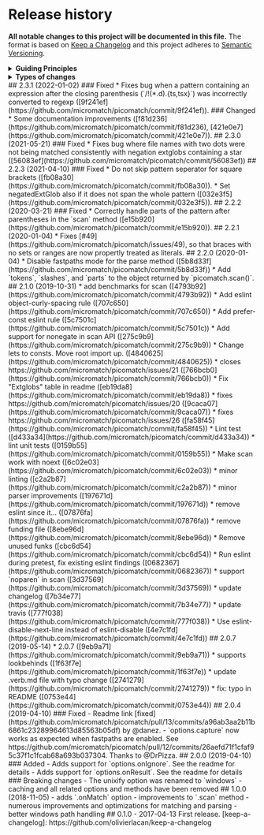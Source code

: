 # Release history
**All notable changes to this project will be documented in this file.**
The format is based on [Keep a Changelog](http://keepachangelog.com/en/1.0.0/)
and this project adheres to [Semantic Versioning](http://semver.org/spec/v2.0.0.html).
<details>
  <summary><strong>Guiding Principles</strong></summary>
- Changelogs are for humans, not machines.
- There should be an entry for every single version.
- The same types of changes should be grouped.
- Versions and sections should be linkable.
- The latest version comes first.
- The release date of each versions is displayed.
- Mention whether you follow Semantic Versioning.
</details>
<details>
  <summary><strong>Types of changes</strong></summary>
Changelog entries are classified using the following labels _(from [keep-a-changelog](http://keepachangelog.com/)_):
- `Added` for new features.
- `Changed` for changes in existing functionality.
- `Deprecated` for soon-to-be removed features.
- `Removed` for now removed features.
- `Fixed` for any bug fixes.
- `Security` in case of vulnerabilities.
</details>
## 2.3.1 (2022-01-02)
### Fixed
* Fixes bug when a pattern containing an expression after the closing parenthesis (`/!(*.d).{ts,tsx}`) was incorrectly converted to regexp ([9f241ef](https://github.com/micromatch/picomatch/commit/9f241ef)).
### Changed
* Some documentation improvements ([f81d236](https://github.com/micromatch/picomatch/commit/f81d236), [421e0e7](https://github.com/micromatch/picomatch/commit/421e0e7)).
## 2.3.0 (2021-05-21)
### Fixed
* Fixes bug where file names with two dots were not being matched consistently with negation extglobs containing a star ([56083ef](https://github.com/micromatch/picomatch/commit/56083ef))
## 2.2.3 (2021-04-10)
### Fixed
* Do not skip pattern seperator for square brackets ([fb08a30](https://github.com/micromatch/picomatch/commit/fb08a30)).
* Set negatedExtGlob also if it does not span the whole pattern ([032e3f5](https://github.com/micromatch/picomatch/commit/032e3f5)).
## 2.2.2 (2020-03-21)
### Fixed
* Correctly handle parts of the pattern after parentheses in the `scan` method ([e15b920](https://github.com/micromatch/picomatch/commit/e15b920)).
## 2.2.1 (2020-01-04)
* Fixes [#49](https://github.com/micromatch/picomatch/issues/49), so that braces with no sets or ranges are now propertly treated as literals.
## 2.2.0 (2020-01-04)
* Disable fastpaths mode for the parse method ([5b8d33f](https://github.com/micromatch/picomatch/commit/5b8d33f))
* Add `tokens`, `slashes`, and `parts` to the object returned by `picomatch.scan()`.
## 2.1.0 (2019-10-31)
* add benchmarks for scan ([4793b92](https://github.com/micromatch/picomatch/commit/4793b92))
* Add eslint object-curly-spacing rule ([707c650](https://github.com/micromatch/picomatch/commit/707c650))
* Add prefer-const eslint rule ([5c7501c](https://github.com/micromatch/picomatch/commit/5c7501c))
* Add support for nonegate in scan API ([275c9b9](https://github.com/micromatch/picomatch/commit/275c9b9))
* Change lets to consts. Move root import up. ([4840625](https://github.com/micromatch/picomatch/commit/4840625))
* closes https://github.com/micromatch/picomatch/issues/21 ([766bcb0](https://github.com/micromatch/picomatch/commit/766bcb0))
* Fix "Extglobs" table in readme ([eb19da8](https://github.com/micromatch/picomatch/commit/eb19da8))
* fixes https://github.com/micromatch/picomatch/issues/20 ([9caca07](https://github.com/micromatch/picomatch/commit/9caca07))
* fixes https://github.com/micromatch/picomatch/issues/26 ([fa58f45](https://github.com/micromatch/picomatch/commit/fa58f45))
* Lint test ([d433a34](https://github.com/micromatch/picomatch/commit/d433a34))
* lint unit tests ([0159b55](https://github.com/micromatch/picomatch/commit/0159b55))
* Make scan work with noext ([6c02e03](https://github.com/micromatch/picomatch/commit/6c02e03))
* minor linting ([c2a2b87](https://github.com/micromatch/picomatch/commit/c2a2b87))
* minor parser improvements ([197671d](https://github.com/micromatch/picomatch/commit/197671d))
* remove eslint since it... ([07876fa](https://github.com/micromatch/picomatch/commit/07876fa))
* remove funding file ([8ebe96d](https://github.com/micromatch/picomatch/commit/8ebe96d))
* Remove unused funks ([cbc6d54](https://github.com/micromatch/picomatch/commit/cbc6d54))
* Run eslint during pretest, fix existing eslint findings ([0682367](https://github.com/micromatch/picomatch/commit/0682367))
* support `noparen` in scan ([3d37569](https://github.com/micromatch/picomatch/commit/3d37569))
* update changelog ([7b34e77](https://github.com/micromatch/picomatch/commit/7b34e77))
* update travis ([777f038](https://github.com/micromatch/picomatch/commit/777f038))
* Use eslint-disable-next-line instead of eslint-disable ([4e7c1fd](https://github.com/micromatch/picomatch/commit/4e7c1fd))
## 2.0.7 (2019-05-14)
* 2.0.7 ([9eb9a71](https://github.com/micromatch/picomatch/commit/9eb9a71))
* supports lookbehinds ([1f63f7e](https://github.com/micromatch/picomatch/commit/1f63f7e))
* update .verb.md file with typo change ([2741279](https://github.com/micromatch/picomatch/commit/2741279))
* fix: typo in README ([0753e44](https://github.com/micromatch/picomatch/commit/0753e44))
## 2.0.4 (2019-04-10)
### Fixed
- Readme link [fixed](https://github.com/micromatch/picomatch/pull/13/commits/a96ab3aa2b11b6861c23289964613d85563b05df) by @danez.
- `options.capture` now works as expected when fastpaths are enabled. See https://github.com/micromatch/picomatch/pull/12/commits/26aefd71f1cfaf95c37f1c1fcab68a693b037304. Thanks to @DrPizza.
## 2.0.0 (2019-04-10)
### Added
- Adds support for `options.onIgnore`. See the readme for details
- Adds support for `options.onResult`. See the readme for details
### Breaking changes
- The unixify option was renamed to `windows`
- caching and all related options and methods have been removed
## 1.0.0 (2018-11-05)
- adds `.onMatch` option
- improvements to `.scan` method
- numerous improvements and optimizations for matching and parsing
- better windows path handling
## 0.1.0 - 2017-04-13
First release.
[keep-a-changelog]: https://github.com/olivierlacan/keep-a-changelog
